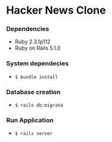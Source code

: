 # Hacker News Clone

### Dependencies
* Ruby 2.3.1p112
* Ruby on Rails 5.1.0

### System dependecies
* `$ bundle install`

### Database creation
* `$ rails db:migrate`

### Run Application
* `$ rails server`
